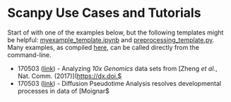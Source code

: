 # Scanpy Use Cases and Tutorials

Start of with one of the examples below, but the following templates might be helpful: [myexample_template.ipynb](myexample_template.ipynb) and [preprocessing_template.py](preprocessing_template.py). Many examples, as compiled [here](EXAMPLES.md), can be called directly from the command-line.
* 170503 ([link](https://github.com/theislab/scanpy_usage/tree/master/170503_zheng17)) - Analyzing *10x Genomics* data sets from [Zheng *et al.*, Nat. Comm. (2017)](https://dx.doi.$
* 170503 ([link](https://github.com/theislab/scanpy_usage/tree/master/170503_moignard15.ipynb)) - Diffusion Pseudotime Analysis resolves developmental processes in data of [Moignar$
